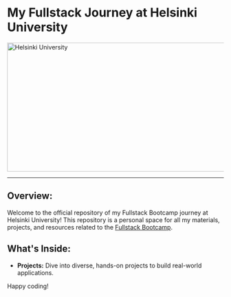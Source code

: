 

# My Fullstack Journey at Helsinki University

<img src="https://unisafe-gbv.eu/wp-content/uploads/2022/08/university-of-helsinki-logo-vector.png" alt="Helsinki University" width="600" height="300" />


---

## Overview:

Welcome to the official repository of my Fullstack Bootcamp journey at Helsinki University! This repository is a personal space for all my materials, projects, and resources related to the <a href='https://fullstackopen.com/en/' target='_blank'>Fullstack Bootcamp</a>.



## What's Inside:

- **Projects:** Dive into diverse, hands-on projects to build real-world applications.

Happy coding!

